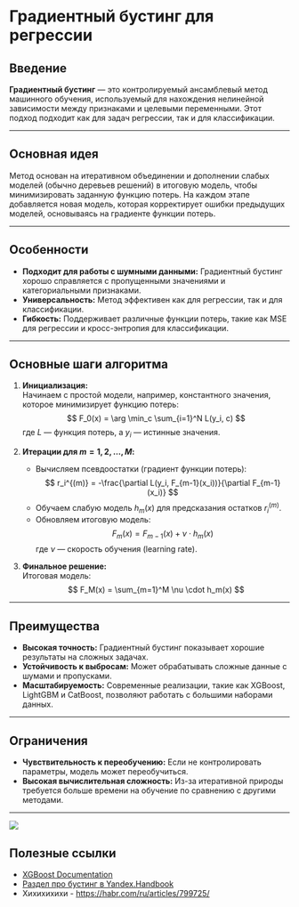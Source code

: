 # Градиентный бустинг для регрессии

## Введение
**Градиентный бустинг** — это контролируемый ансамблевый метод машинного обучения, используемый для нахождения нелинейной зависимости между признаками и целевыми переменными. Этот подход подходит как для задач регрессии, так и для классификации.

---

## Основная идея
Метод основан на итеративном объединении и дополнении слабых моделей (обычно деревьев решений) в итоговую модель, чтобы минимизировать заданную функцию потерь. На каждом этапе добавляется новая модель, которая корректирует ошибки предыдущих моделей, основываясь на градиенте функции потерь.

---

## Особенности
- **Подходит для работы с шумными данными:** Градиентный бустинг хорошо справляется с пропущенными значениями и категориальными признаками.
- **Универсальность:** Метод эффективен как для регрессии, так и для классификации.
- **Гибкость:** Поддерживает различные функции потерь, такие как MSE для регрессии и кросс-энтропия для классификации.

---

## Основные шаги алгоритма
1. **Инициализация:**  
   Начинаем с простой модели, например, константного значения, которое минимизирует функцию потерь:
   $$
   F_0(x) = \arg \min_c \sum_{i=1}^N L(y_i, c)
   $$
   где $L$ — функция потерь, а $y_i$ — истинные значения.

2. **Итерации для $m = 1, 2, \dots, M$:**
   - Вычисляем псевдоостатки (градиент функции потерь):
     $$
     r_i^{(m)} = -\frac{\partial L(y_i, F_{m-1}(x_i))}{\partial F_{m-1}(x_i)}
     $$
   - Обучаем слабую модель $h_m(x)$ для предсказания остатков $r_i^{(m)}$.
   - Обновляем итоговую модель:
     $$
     F_m(x) = F_{m-1}(x) + \nu \cdot h_m(x)
     $$
     где $\nu$ — скорость обучения (learning rate).

3. **Финальное решение:**  
   Итоговая модель:
   $$
   F_M(x) = \sum_{m=1}^M \nu \cdot h_m(x)
   $$

---

## Преимущества
- **Высокая точность:** Градиентный бустинг показывает хорошие результаты на сложных задачах.
- **Устойчивость к выбросам:** Может обрабатывать сложные данные с шумами и пропусками.
- **Масштабируемость:** Современные реализации, такие как XGBoost, LightGBM и CatBoost, позволяют работать с большими наборами данных.

---

## Ограничения
- **Чувствительность к переобучению:** Если не контролировать параметры, модель может переобучиться.
- **Высокая вычислительная сложность:** Из-за итеративной природы требуется больше времени на обучение по сравнению с другими методами.

---
**![](https://lh7-rt.googleusercontent.com/docsz/AD_4nXfAJEDj1NtsJV-k-zQFTB0Pkg63w2XjxUmA09Ky_Gx01iqY47a5M1249YMFspVm2yromrYFo1nAJNIIL8KAAhjEAsT2IEGnQq9Db1AMELkJPkVhJT_SDoMsrxY0goCfI5D8gFDdzRJ3yj2YxtonjZF3z2Lv?key=C1AMzwFdvttb7H1YBkknyQ)**
## Полезные ссылки
- [XGBoost Documentation](https://xgboost.readthedocs.io)
- [Раздел про бустинг в Yandex.Handbook](https://education.yandex.ru/handbook/ml/article/boosting)
- Хихихихихи - https://habr.com/ru/articles/799725/
